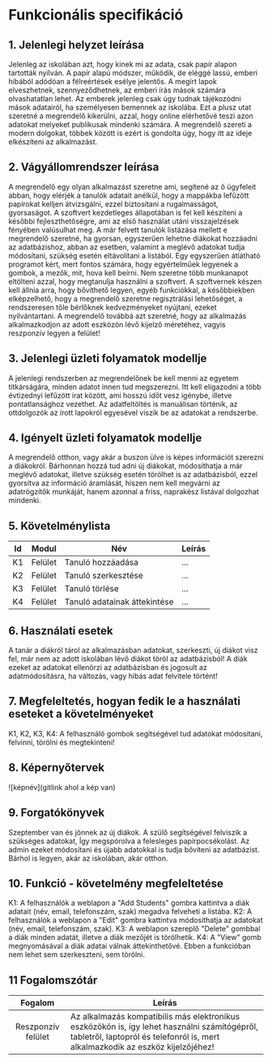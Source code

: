 # Funkcionális specifikáció

## 1. Jelenlegi helyzet leírása

Jelenleg az iskolában azt, hogy kinek mi az adata, csak papír alapon tartották nyílván. A papír alapú módszer, működik, de eléggé lassú, emberi hibából adódóan a félreértések esélye jelentős. A megírt lapok elveszhetnek, szennyeződhetnek, az emberi írás mások számára olvashatatlan lehet. Az emberek jelenleg csak úgy tudnak tájékozódni mások adatairól, ha személyesen bemennek az iskolába. Ezt a plusz utat szeretné a megrendelő kikerülni, azzal, hogy online elérhetővé teszi azon adatokat melyeket publikusak mindenki számára. A megrendelő szereti a modern dolgokat, többek között is ezért is gondolta úgy, hogy itt az ideje elkészíteni az alkalmazást.

## 2. Vágyállomrendszer leírása

A megrendelő egy olyan alkalmazást szeretne ami, segítené az ő ügyfeleit abban, hogy elérjék a tanulók adatait anélkül, hogy a mappákba lefűzött papírokat kelljen átvizsgálni, ezzel biztosítani a rugalmasságot, gyorsaságot. A szoftvert kezdetleges állapotában is fel kell készíteni a későbbi fejleszthetőségre, ami az első használat utáni visszajelzések fényében valúsulhat meg. A már felvett tanulók listázása mellett e megrendelő szeretné, ha gyorsan, egyszerűen lehetne diákokat hozzáadni az adatbázishoz, abban az esetben, valamint a meglévő adatokat tudja módosítani, szükség esetén eltávolítani a listából. Egy egyszerűen átlátható programot kért, mert fontos számára, hogy egyértelműek legyenek a gombok, a mezők, mit, hova kell beírni. Nem szeretne több munkanapot eltölteni azzal, hogy megtanulja használni a szoftvert. A szoftvernek készen kell állnia arra, hogy bővíthető legyen, egyéb funkciókkal, a későbbiekben elképzelhető, hogy a megrendelő szeretne regisztrálási lehetőséget, a rendszeresen tőle bérlőknek kedvezményeket nyújtani, ezeket nyilvántartani. A megrendelő továbbá azt szeretné, hogy az alkalmazás alkalmazkodjon az adott eszközön lévő kijelző méretéhez, vagyis reszponzív legyen a felület!

## 3. Jelenlegi üzleti folyamatok modellje

A jelenlegi rendszerben az megrendelőnek be kell menni az egyetem titkárságára, minden adatot innen tud megszerezni. Itt kell eligazodni a több évtizednyi lefűzött irat között, ami hosszú időt vesz igénybe, illetve pontatlansághoz vezethet. Az adatfeltöltés is manuálisan történik, az ottdolgozók az írott lapokról egyesével viszik be az adatokat a rendszerbe.

## 4. Igényelt üzleti folyamatok modellje

A megrendelő otthon, vagy akár a buszon ülve is képes információt szerezni a diákokról. Bárhonnan hozzá tud adni új diákokat, módosíthatja a már meglévő adatokat, illetve szükség esetén törölhet is az adatbázisból, ezzel gyorsítva az információ áramlását, hiszen nem kell megvárni az adatrögzítők munkáját, hanem azonnal a friss, naprakész listával dolgozhat mindenki.

## 5. Követelménylista

| Id | Modul | Név | Leírás |
| :---: | --- | --- | --- |
| K1 | Felület | Tanuló hozzáadása | ... |
| K2 | Felület | Tanuló szerkesztése | ... |
| K3 | Felület | Tanuló törlése | ... |
| K4 | Felület | Tanuló adatainak áttekintése | ... |

## 6. Használati esetek
A tanár a diákról tárol az alkalmazásban adatokat, szerkeszti, új diákot visz fel, már nem az adott iskolában lévő diákot töröl az adatbázisból! A diák ezeket az adatokat ellenörzi az adatbázisban és jogosult az adatmódosításra, ha változás, vagy hibás adat felvitele történt! 

## 7. Megfeleltetés, hogyan fedik le a használati eseteket a követelményeket
K1, K2, K3, K4: A felhasználó gombok segítségével tud adatokat módositani, felvinni, törölni és megtekinteni!
## 8. Képernyőtervek

![képnév](gitlink ahol a kép van)

## 9. Forgatókönyvek

Szeptember van és jönnek az új diákok. A szülő segítségével felviszik a szükséges adatokat, Így megspórolva a felesleges papírpocsékolást.
Az admin ezeket módosítani és újabb adatokkal is tudja bővíteni az adatbázist. Bárhol is legyen, akár az iskolában, akár otthon.

## 10. Funkció - követelmény megfeleltetése

K1: A felhasználók a weblapon a "Add Students" gombra kattintva a diák adatait (név, email, telefonszám, szak) megadva felveheti a listába.
K2: A felhasználók a weblapon a "Edit" gombra kattintva módosíthatja az adatokat (név, email, telefonszám, szak).
K3: A weblapon szereplő "Delete" gombbal a diák minden adatát, illetve a diák mezőjét is törölhetik.
K4: A "View" gomb megnyomásával a diák adatai válnak áttekinthetővé. Ebben a funkcióban nem lehet sem szerkeszteni, sem törölni.

## 11 Fogalomszótár
| Fogalom | Leírás |
| :---: | --- |
| Reszponzív felület | Az alkalmazás kompatibilis más elektronikus eszközökön is, így lehet használni számítógépről, tabletről, laptopról és telefonról is, mert alkalmazkodik az eszköz kijelzőjéhez! |
